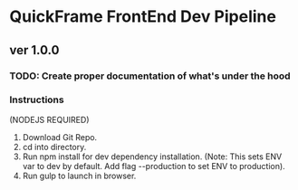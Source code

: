 # QuickFrame FrontEnd Dev Pipeline
## ver 1.0.0

### TODO: Create proper documentation of what's under the hood

### Instructions
(NODEJS REQUIRED)

1. Download Git Repo.
2. cd into directory.
3. Run npm install for dev dependency installation. (Note: This sets ENV var to dev by default. Add flag --production to set ENV to production).
4. Run gulp to launch in browser.
